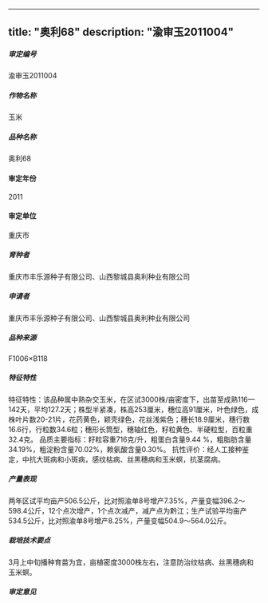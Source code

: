
---
title: "奥利68"
description: "渝审玉2011004"
---
##### 审定编号 
渝审玉2011004

##### 作物名称
玉米

##### 品种名称
奥利68

#### 审定年份
2011	

#### 审定单位
重庆市

##### 育种者
重庆市丰乐源种子有限公司、山西黎城县奥利种业有限公司

##### 申请者
重庆市丰乐源种子有限公司、山西黎城县奥利种业有限公司

##### 品种来源
F1006×B118

##### 特征特性
特征特性：该品种属中熟杂交玉米，在区试3000株/亩密度下，出苗至成熟116—142天，平均127.2天；株型半紧凑，株高253厘米，穗位高91厘米，叶色绿色，成株叶片数20-21片，花药黄色，颖壳绿色，花丝浅紫色；穗长18.9厘米，穗行数16.6行，行粒数34.6粒；穗形长筒型，穗轴红色，籽粒黄色、半硬粒型，百粒重32.4克。
品质主要指标：籽粒容重716克/升，粗蛋白含量9.44 %，粗脂肪含量34.19%，粗淀粉含量70.02%，赖氨酸含量0.30%。
抗性评价：经人工接种鉴定，中抗大斑病和小斑病，感纹枯病、丝黑穗病和玉米螟，抗茎腐病。


##### 产量表现
两年区试平均亩产506.5公斤，比对照渝单8号增产7.35%，产量变幅396.2～598.4公斤，12个点次增产，1个点次减产，减产点为黔江；生产试验平均亩产534.5公斤，比对照渝单8号增产8.25%，产量变幅504.9～564.0公斤。

##### 栽培技术要点
3月上中旬播种育苗为宜，亩植密度3000株左右，注意防治纹枯病、丝黑穗病和玉米螟。

##### 审定意见



